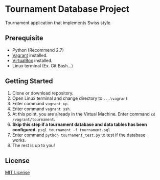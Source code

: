 # Tournament Database Project
Tournament application that implements Swiss style.

## Prerequisite
-   Python (Recommend 2.7)
-   [Vagrant](https://www.vagrantup.com/) installed.
-   [VirtualBox](https://www.virtualbox.org/wiki/Downloads) installed.
-   Linux terminal (Ex. Git Bash...)

## Getting Started
1.  Clone or download repository.
2.  Open Linux terminal and change directory to `...\vagrant`
3.  Enter command `vagrant up`.
4.  Enter command `vagrant ssh`.
5.  At this point, you are already in the Virtual Machine. Enter command `cd /vagrant/tournament`.
6.  __Skip this step if a tournament database and data tables has been configured.__
    `psql tournament -f tournament.sql`
7.  Enter command `python tournament_test.py` to test if the database works.
8.  The rest is up to you!

## License
[MIT License](./LICENSE)
